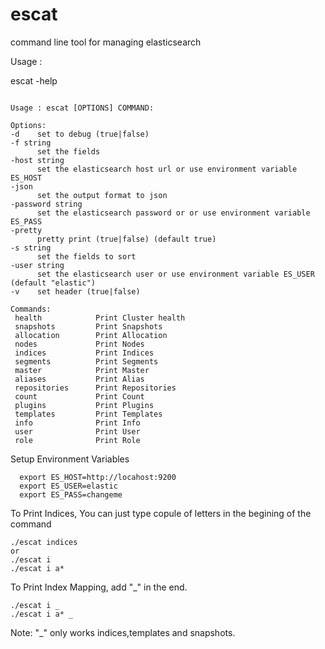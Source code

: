 # escat
command line tool for managing elasticsearch


Usage :

  escat -help
  
  ```

Usage : escat [OPTIONS] COMMAND:

Options:
  -d	set to debug (true|false)
  -f string
    	set the fields
  -host string
    	set the elasticsearch host url or use environment variable ES_HOST
  -json
    	set the output format to json
  -password string
    	set the elasticsearch password or or use environment variable ES_PASS
  -pretty
    	pretty print (true|false) (default true)
  -s string
    	set the fields to sort
  -user string
    	set the elasticsearch user or use environment variable ES_USER (default "elastic")
  -v	set header (true|false)

Commands:
   health            Print Cluster health
   snapshots         Print Snapshots     
   allocation        Print Allocation    
   nodes             Print Nodes         
   indices           Print Indices       
   segments          Print Segments      
   master            Print Master        
   aliases           Print Alias         
   repositories      Print Repositories  
   count             Print Count         
   plugins           Print Plugins       
   templates         Print Templates     
   info              Print Info          
   user              Print User          
   role              Print Role        

```


Setup Environment Variables
```
  export ES_HOST=http://locahost:9200
  export ES_USER=elastic
  export ES_PASS=changeme
```

To Print Indices, You can just type copule of letters in the begining of the command

```
./escat indices 
or 
./escat i 
./escat i a*
```

To Print Index Mapping, add "_" in the end.

```
./escat i _
./escat i a* _
```

Note: "_" only works indices,templates and snapshots.
